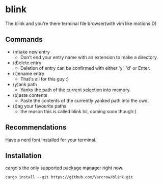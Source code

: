 # blink
The blink and you're there terminal file browser(with vim like motions:D)

## Commands
- (m)ake new entry
  - Don't end your entry name with an extension to make a directory. 
- (d)elete entry
  - Deletion of entry can be confirmed with either 'y', 'd' or Enter.
- (r)ename entry
  - That's all for this guy :) 
- (y)ank path
  - Yanks the path of the current selection into memory.
- (p)aste contents
  - Paste the contents of the currently yanked path into the cwd.
- (t)ag your favourite paths
  - the reason this is called blink lol, coming soon though:(  

## Recommendations
Have a nerd font installed for your terminal.

## Installation
cargo's the only supported package manager right now.
```
cargo install --git https://github.com/Varcrow/blink.git
```
